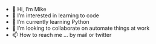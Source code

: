 - 👋 Hi, I’m Mike
- 👀 I’m interested in learning to code
- 🌱 I’m currently learning Python
- 💞️ I’m looking to collaborate on automate things at work
- 📫 How to reach me ... by mail or twitter

<!---
MikeMora123/MikeMora123 is a ✨ special ✨ repository because its `README.md` (this file) appears on your GitHub profile.
You can click the Preview link to take a look at your changes.
--->
